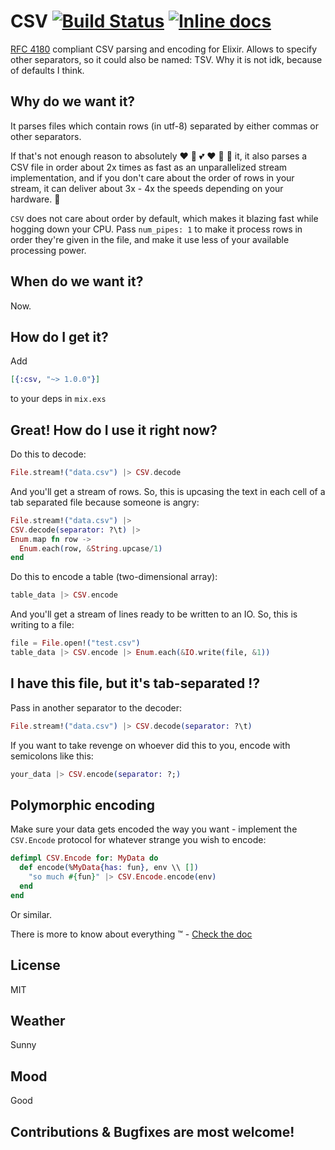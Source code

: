 # CSV [![Build Status](https://travis-ci.org/beatrichartz/csv.svg?branch=master)](https://travis-ci.org/beatrichartz/csv) [![Inline docs](http://inch-ci.org/github/beatrichartz/csv.svg?branch=master)](http://inch-ci.org/github/beatrichartz/csv)
[RFC 4180](http://tools.ietf.org/html/rfc4180) compliant CSV parsing and encoding for Elixir. Allows to specify other separators, so it could also be named: TSV. Why it is not idk, because of defaults I think.

## Why do we want it?

It parses files which contain rows (in utf-8) separated by either commas or other separators.

If that's not enough reason to absolutely :heart: :green_heart: :two_hearts: :heart: :revolving_hearts: :sparkling_heart: it, it also parses a CSV file in order about 2x times as fast as an unparallelized stream implementation, and if you don't care about the order of rows in your stream, it can deliver about 3x - 4x the speeds depending on your hardware. :rocket:

`CSV` does not care about order by default, which makes it blazing fast while hogging down your CPU. Pass `num_pipes: 1` to make it process rows in order they're given in the file, and make it use less of your available processing power.

## When do we want it?

Now.

## How do I get it?
Add
```elixir
[{:csv, "~> 1.0.0"}]
```
to your deps in `mix.exs`

## Great! How do I use it right now?

Do this to decode:

````elixir
File.stream!("data.csv") |> CSV.decode
````

And you'll get a stream of rows. So, this is upcasing the text in each cell of a tab separated file because someone is angry:

````elixir
File.stream!("data.csv") |>
CSV.decode(separator: ?\t) |>
Enum.map fn row ->
  Enum.each(row, &String.upcase/1)
end
````

Do this to encode a table (two-dimensional array):

````elixir
table_data |> CSV.encode
````

And you'll get a stream of lines ready to be written to an IO.
So, this is writing to a file:

````elixir
file = File.open!("test.csv")
table_data |> CSV.encode |> Enum.each(&IO.write(file, &1))
````

## I have this file, but it's tab-separated :interrobang:

Pass in another separator to the decoder:

````elixir
File.stream!("data.csv") |> CSV.decode(separator: ?\t)
````

If you want to take revenge on whoever did this to you, encode with semicolons like this:

````elixir
your_data |> CSV.encode(separator: ?;)
````

## Polymorphic encoding

Make sure your data gets encoded the way you want - implement the `CSV.Encode` protocol for whatever strange you wish to encode:

````elixir
defimpl CSV.Encode for: MyData do
  def encode(%MyData{has: fun}, env \\ [])
	"so much #{fun}" |> CSV.Encode.encode(env)
  end
end
````

Or similar.

There is more to know about everything :tm: - [Check the doc](http://hexdocs.pm/csv/)

## License

MIT

## Weather

Sunny

## Mood

Good

## Contributions & Bugfixes are most welcome!
